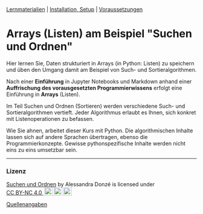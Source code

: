 [Lernmaterialien](./kurs.md) | [Installation, Setup](./installation_anaconda.md) | [Voraussetzungen](./voraussetzungen.md)

# Arrays (Listen) am Beispiel "Suchen und Ordnen"

Hier lernen Sie, Daten strukturiert in Arrays (in Python: Listen) zu speichern und üben den Umgang damit am Beispiel von Such- und Sortieralgorithmen.

Nach einer **Einführung** in Jupyter Notebooks und Markdown anhand einer **Auffrischung des vorausgesetzten Programmierwissens** erfolgt eine Einführung in **Arrays** (Listen).

Im Teil Suchen und Ordnen (Sortieren) werden verschiedene Such- und Sortieralgorithmen vertieft. Jeder Algorithmus erlaubt es Ihnen, sich konkret mit Listenoperationen zu befassen.

Wie Sie ahnen, arbeitet dieser Kurs mit Python. Die algorithmischen Inhalte lassen sich auf andere Sprachen übertragen, ebenso die Programmierkonzepte. Gewisse pythonspezifische Inhalte werden nicht eins zu eins umsetzbar sein.

<hr/>

### Lizenz

<a property="dct:title" rel="cc:attributionURL" href="https://donze-informatikunterricht.github.io/suchen-und-ordnen/">Suchen und Ordnen</a> by <span property="cc:attributionName">Alessandra Donzé</span> is licensed under <a href="http://creativecommons.org/licenses/by-nc/4.0/?ref=chooser-v1" target="_blank" rel="license noopener noreferrer" style="display:inline-block;">CC BY-NC 4.0 <img style="height:22px!important;margin-left:3px;vertical-align:text-bottom;" src="https://mirrors.creativecommons.org/presskit/icons/cc.svg?ref=chooser-v1"><img style="height:22px!important;margin-left:3px;vertical-align:text-bottom;" src="https://mirrors.creativecommons.org/presskit/icons/by.svg?ref=chooser-v1"><img style="height:22px!important;margin-left:3px;vertical-align:text-bottom;" src="https://mirrors.creativecommons.org/presskit/icons/nc.svg?ref=chooser-v1"></a>

[Quellenangaben](./quellen.md)
